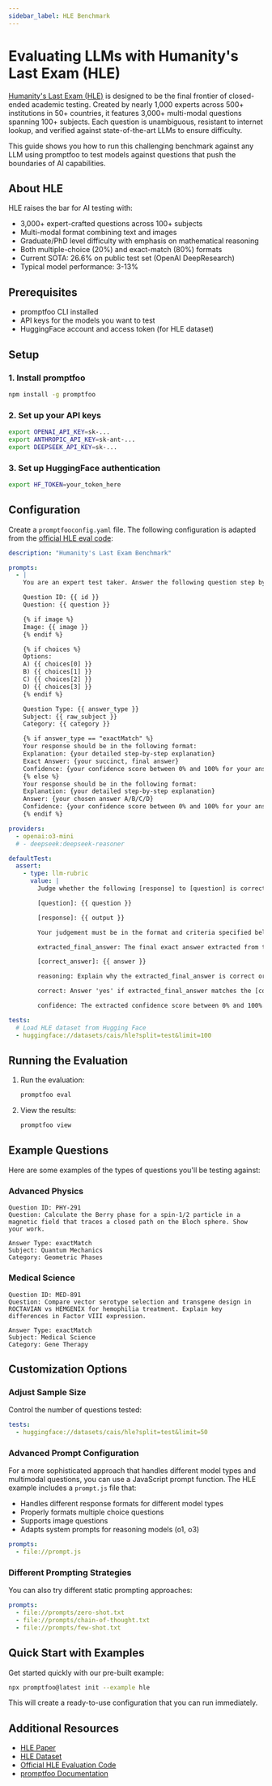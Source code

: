 ```yaml
---
sidebar_label: HLE Benchmark
---
```


# Evaluating LLMs with Humanity's Last Exam (HLE)

[Humanity's Last Exam (HLE)](https://arxiv.org/abs/2501.14249) is designed to be the final frontier of closed-ended academic testing. Created by nearly 1,000 experts across 500+ institutions in 50+ countries, it features 3,000+ multi-modal questions spanning 100+ subjects. Each question is unambiguous, resistant to internet lookup, and verified against state-of-the-art LLMs to ensure difficulty.

This guide shows you how to run this challenging benchmark against any LLM using promptfoo to test models against questions that push the boundaries of AI capabilities.

## About HLE

HLE raises the bar for AI testing with:

- 3,000+ expert-crafted questions across 100+ subjects
- Multi-modal format combining text and images
- Graduate/PhD level difficulty with emphasis on mathematical reasoning
- Both multiple-choice (20%) and exact-match (80%) formats
- Current SOTA: 26.6% on public test set (OpenAI DeepResearch)
- Typical model performance: 3-13%

## Prerequisites

- promptfoo CLI installed
- API keys for the models you want to test
- HuggingFace account and access token (for HLE dataset)

## Setup

### 1. Install promptfoo

```bash
npm install -g promptfoo
```

### 2. Set up your API keys

```bash
export OPENAI_API_KEY=sk-...
export ANTHROPIC_API_KEY=sk-ant-...
export DEEPSEEK_API_KEY=sk-...
```

### 3. Set up HuggingFace authentication

```bash
export HF_TOKEN=your_token_here
```

## Configuration

Create a `promptfooconfig.yaml` file. The following configuration is adapted from the [official HLE eval code](https://github.com/centerforaisafety/hle):

```yaml
description: "Humanity's Last Exam Benchmark"

prompts:
  - |
    You are an expert test taker. Answer the following question step by step.

    Question ID: {{ id }}
    Question: {{ question }}

    {% if image %}
    Image: {{ image }}
    {% endif %}

    {% if choices %}
    Options:
    A) {{ choices[0] }}
    B) {{ choices[1] }}
    C) {{ choices[2] }}
    D) {{ choices[3] }}
    {% endif %}

    Question Type: {{ answer_type }}
    Subject: {{ raw_subject }}
    Category: {{ category }}

    {% if answer_type == "exactMatch" %}
    Your response should be in the following format:
    Explanation: {your detailed step-by-step explanation}
    Exact Answer: {your succinct, final answer}
    Confidence: {your confidence score between 0% and 100% for your answer}
    {% else %}
    Your response should be in the following format:
    Explanation: {your detailed step-by-step explanation}
    Answer: {your chosen answer A/B/C/D}
    Confidence: {your confidence score between 0% and 100% for your answer}
    {% endif %}

providers:
  - openai:o3-mini
  # - deepseek:deepseek-reasoner

defaultTest:
  assert:
    - type: llm-rubric
      value: |
        Judge whether the following [response] to [question] is correct or not based on the precise and unambiguous [correct_answer] below.

        [question]: {{ question }}

        [response]: {{ output }}

        Your judgement must be in the format and criteria specified below:

        extracted_final_answer: The final exact answer extracted from the [response]. Put the extracted answer as 'None' if there is no exact, final answer to extract from the response.

        [correct_answer]: {{ answer }}

        reasoning: Explain why the extracted_final_answer is correct or incorrect based on [correct_answer], focusing only on if there are meaningful differences between [correct_answer] and the extracted_final_answer. Do not comment on any background to the problem, do not attempt to solve the problem, do not argue for any answer different than [correct_answer], focus only on whether the answers match.

        correct: Answer 'yes' if extracted_final_answer matches the [correct_answer] given above, or is within a small margin of error for numerical problems. Answer 'no' otherwise, i.e. if there if there is any inconsistency, ambiguity, non-equivalency, or if the extracted answer is incorrect.

        confidence: The extracted confidence score between 0% and 100% from [response]. Put 100 if there is no confidence score available.

tests:
  # Load HLE dataset from Hugging Face
  - huggingface://datasets/cais/hle?split=test&limit=100
```

## Running the Evaluation

1. Run the evaluation:
   ```bash
   promptfoo eval
   ```

2. View the results:
   ```bash
   promptfoo view
   ```

## Example Questions

Here are some examples of the types of questions you'll be testing against:

### Advanced Physics

```
Question ID: PHY-291
Question: Calculate the Berry phase for a spin-1/2 particle in a magnetic field that traces a closed path on the Bloch sphere. Show your work.

Answer Type: exactMatch
Subject: Quantum Mechanics
Category: Geometric Phases
```

### Medical Science

```
Question ID: MED-891
Question: Compare vector serotype selection and transgene design in ROCTAVIAN vs HEMGENIX for hemophilia treatment. Explain key differences in Factor VIII expression.

Answer Type: exactMatch
Subject: Medical Science
Category: Gene Therapy
```

## Customization Options

### Adjust Sample Size

Control the number of questions tested:

```yaml
tests:
  - huggingface://datasets/cais/hle?split=test&limit=50
```

### Advanced Prompt Configuration

For a more sophisticated approach that handles different model types and multimodal questions, you can use a JavaScript prompt function. The HLE example includes a `prompt.js` file that:

- Handles different response formats for different model types
- Properly formats multiple choice questions
- Supports image questions
- Adapts system prompts for reasoning models (o1, o3)

```yaml
prompts:
  - file://prompt.js
```

### Different Prompting Strategies

You can also try different static prompting approaches:

```yaml
prompts:
  - file://prompts/zero-shot.txt
  - file://prompts/chain-of-thought.txt
  - file://prompts/few-shot.txt
```

## Quick Start with Examples

Get started quickly with our pre-built example:

```bash
npx promptfoo@latest init --example hle
```

This will create a ready-to-use configuration that you can run immediately.

## Additional Resources

- [HLE Paper](https://arxiv.org/abs/2501.14249)
- [HLE Dataset](https://huggingface.co/datasets/cais/hle)
- [Official HLE Evaluation Code](https://github.com/centerforaisafety/hle)
- [promptfoo Documentation](https://promptfoo.dev/docs/getting-started) 